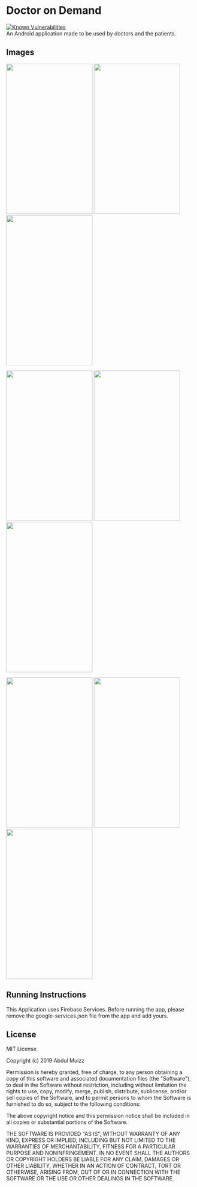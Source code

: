 <h1>Doctor on Demand</h1>
<a href="https://snyk.io/test/github/amuizz20/doctorondemand?targetFile=app/build.gradle"><img src="https://snyk.io/test/github/amuizz20/doctorondemand/badge.svg?targetFile=app/build.gradle" alt="Known Vulnerabilities" data-canonical-src="https://snyk.io/test/github/amuizz20/doctorondemand?targetFile=app/build.gradle" style="max-width:100%;"></a>
</br>
An Android application made to be used by doctors and the patients.

<h2>Images</h2>
<p float="left">
<img src="https://user-images.githubusercontent.com/33664562/73770360-1d49c480-479e-11ea-96a0-c7fe5ccb3d85.png"  width="230" height="400" />
<img src="https://user-images.githubusercontent.com/33664562/73770886-0d7eb000-479f-11ea-9476-56fa99218988.png"  width="230" height="400" />
<img src="https://user-images.githubusercontent.com/33664562/73771094-71a17400-479f-11ea-9d42-2443dbfbc2af.png"  width="230" height="400" />

</p>

<p float="left">
<img src="https://user-images.githubusercontent.com/33664562/100780624-c3507480-342b-11eb-8fd2-0e8b5a219702.png"  width="230" height="400" />
<img src="https://user-images.githubusercontent.com/33664562/100780668-d19e9080-342b-11eb-989f-8d09112586b9.png"  width="230" height="400" />
<img src="https://user-images.githubusercontent.com/33664562/100780709-dfecac80-342b-11eb-8b2f-38d0c8f8d16f.png"  width="230" height="400" />

</p>

<p float="left">
<img src="https://user-images.githubusercontent.com/33664562/100780763-f266e600-342b-11eb-9664-5f4ac0db1b11.png"  width="230" height="400" />
<img src="https://user-images.githubusercontent.com/33664562/100780791-fd217b00-342b-11eb-8b37-3c04d2d6daa3.png"  width="230" height="400" />
<img src="https://user-images.githubusercontent.com/33664562/100780821-0874a680-342c-11eb-906e-c96d1d6d6bf1.png"  width="230" height="400" />

</p>

<h2>Running Instructions</h2>
This Application uses Firebase Services. Before running the app, please remove the google-services.json file from the app and add yours.

<h2>License</h2>
MIT License

Copyright (c) 2019 Abdul Muizz

Permission is hereby granted, free of charge, to any person obtaining a copy
of this software and associated documentation files (the "Software"), to deal
in the Software without restriction, including without limitation the rights
to use, copy, modify, merge, publish, distribute, sublicense, and/or sell
copies of the Software, and to permit persons to whom the Software is
furnished to do so, subject to the following conditions:

The above copyright notice and this permission notice shall be included in all
copies or substantial portions of the Software.

THE SOFTWARE IS PROVIDED "AS IS", WITHOUT WARRANTY OF ANY KIND, EXPRESS OR
IMPLIED, INCLUDING BUT NOT LIMITED TO THE WARRANTIES OF MERCHANTABILITY,
FITNESS FOR A PARTICULAR PURPOSE AND NONINFRINGEMENT. IN NO EVENT SHALL THE
AUTHORS OR COPYRIGHT HOLDERS BE LIABLE FOR ANY CLAIM, DAMAGES OR OTHER
LIABILITY, WHETHER IN AN ACTION OF CONTRACT, TORT OR OTHERWISE, ARISING FROM,
OUT OF OR IN CONNECTION WITH THE SOFTWARE OR THE USE OR OTHER DEALINGS IN THE
SOFTWARE.


